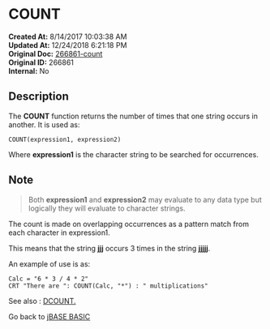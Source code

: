 # COUNT

**Created At:** 8/14/2017 10:03:38 AM  
**Updated At:** 12/24/2018 6:21:18 PM  
**Original Doc:** [266861-count](https://docs.jbase.com/36868-jbase-basic/266861-count)  
**Original ID:** 266861  
**Internal:** No  

## Description

The **COUNT** function returns the number of times that one string occurs in another. It is used as:

```
COUNT(expression1, expression2)
```

Where **expression1** is the character string to be searched for occurrences.

## Note

> Both **expression1** and **expression2** may evaluate to any data type but logically they will evaluate to character strings.

The count is made on overlapping occurrences as a pattern match from each character in expression1.

This means that the string **jjj** occurs 3 times in the string **jjjjj**.

An example of use is as:

```
Calc = "6 * 3 / 4 * 2"
CRT "There are ": COUNT(Calc, "*") : " multiplications"
```

See also : [DCOUNT.](./../dcount)

Go back to [jBASE BASIC](./../README.md)

  
<PageFooter />
